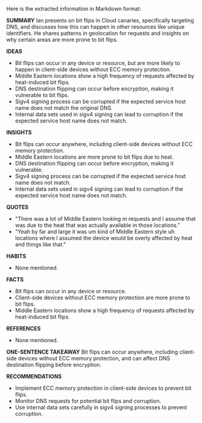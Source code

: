 Here is the extracted information in Markdown format:

**SUMMARY**
Ian presents on bit flips in Cloud canaries, specifically targeting DNS, and discusses how this can happen in other resources like unique identifiers. He shares patterns in geolocation for requests and insights on why certain areas are more prone to bit flips.

**IDEAS**
* Bit flips can occur in any device or resource, but are more likely to happen in client-side devices without ECC memory protection.
* Middle Eastern locations show a high frequency of requests affected by heat-induced bit flips.
* DNS destination flipping can occur before encryption, making it vulnerable to bit flips.
* Sigv4 signing process can be corrupted if the expected service host name does not match the original DNS.
* Internal data sets used in sigv4 signing can lead to corruption if the expected service host name does not match.

**INSIGHTS**
* Bit flips can occur anywhere, including client-side devices without ECC memory protection.
* Middle Eastern locations are more prone to bit flips due to heat.
* DNS destination flipping can occur before encryption, making it vulnerable.
* Sigv4 signing process can be corrupted if the expected service host name does not match.
* Internal data sets used in sigv4 signing can lead to corruption if the expected service host name does not match.

**QUOTES**
* "There was a lot of Middle Eastern looking m requests and I assume that was due to the heat that was actually available in those locations."
* "Yeah by far and large it was um kind of Middle Eastern style uh locations where I assumed the device would be overly affected by heat and things like that."

**HABITS**
* None mentioned.

**FACTS**
* Bit flips can occur in any device or resource.
* Client-side devices without ECC memory protection are more prone to bit flips.
* Middle Eastern locations show a high frequency of requests affected by heat-induced bit flips.

**REFERENCES**
* None mentioned.

**ONE-SENTENCE TAKEAWAY**
Bit flips can occur anywhere, including client-side devices without ECC memory protection, and can affect DNS destination flipping before encryption.

**RECOMMENDATIONS**
* Implement ECC memory protection in client-side devices to prevent bit flips.
* Monitor DNS requests for potential bit flips and corruption.
* Use internal data sets carefully in sigv4 signing processes to prevent corruption.

